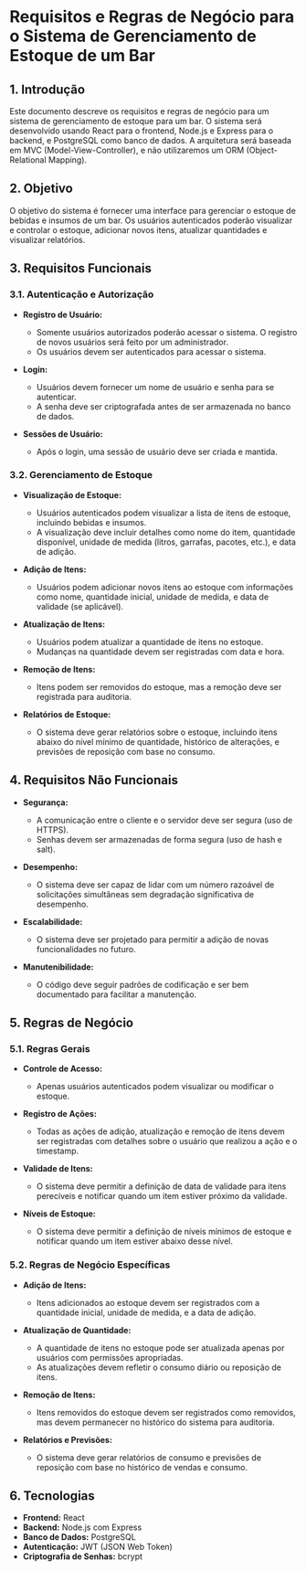# **Requisitos e Regras de Negócio para o Sistema de Gerenciamento de Estoque de um Bar**

## **1. Introdução**

Este documento descreve os requisitos e regras de negócio para um sistema de gerenciamento de estoque para um bar. O sistema será desenvolvido usando React para o frontend, Node.js e Express para o backend, e PostgreSQL como banco de dados. A arquitetura será baseada em MVC (Model-View-Controller), e não utilizaremos um ORM (Object-Relational Mapping).

## **2. Objetivo**

O objetivo do sistema é fornecer uma interface para gerenciar o estoque de bebidas e insumos de um bar. Os usuários autenticados poderão visualizar e controlar o estoque, adicionar novos itens, atualizar quantidades e visualizar relatórios.

## **3. Requisitos Funcionais**

### **3.1. Autenticação e Autorização**

- **Registro de Usuário:**
  - Somente usuários autorizados poderão acessar o sistema. O registro de novos usuários será feito por um administrador.
  - Os usuários devem ser autenticados para acessar o sistema.

- **Login:**
  - Usuários devem fornecer um nome de usuário e senha para se autenticar.
  - A senha deve ser criptografada antes de ser armazenada no banco de dados.

- **Sessões de Usuário:**
  - Após o login, uma sessão de usuário deve ser criada e mantida.

### **3.2. Gerenciamento de Estoque**

- **Visualização de Estoque:**
  - Usuários autenticados podem visualizar a lista de itens de estoque, incluindo bebidas e insumos.
  - A visualização deve incluir detalhes como nome do item, quantidade disponível, unidade de medida (litros, garrafas, pacotes, etc.), e data de adição.

- **Adição de Itens:**
  - Usuários podem adicionar novos itens ao estoque com informações como nome, quantidade inicial, unidade de medida, e data de validade (se aplicável).

- **Atualização de Itens:**
  - Usuários podem atualizar a quantidade de itens no estoque.
  - Mudanças na quantidade devem ser registradas com data e hora.

- **Remoção de Itens:**
  - Itens podem ser removidos do estoque, mas a remoção deve ser registrada para auditoria.

- **Relatórios de Estoque:**
  - O sistema deve gerar relatórios sobre o estoque, incluindo itens abaixo do nível mínimo de quantidade, histórico de alterações, e previsões de reposição com base no consumo.

## **4. Requisitos Não Funcionais**

- **Segurança:**
  - A comunicação entre o cliente e o servidor deve ser segura (uso de HTTPS).
  - Senhas devem ser armazenadas de forma segura (uso de hash e salt).

- **Desempenho:**
  - O sistema deve ser capaz de lidar com um número razoável de solicitações simultâneas sem degradação significativa de desempenho.

- **Escalabilidade:**
  - O sistema deve ser projetado para permitir a adição de novas funcionalidades no futuro.

- **Manutenibilidade:**
  - O código deve seguir padrões de codificação e ser bem documentado para facilitar a manutenção.

## **5. Regras de Negócio**

### **5.1. Regras Gerais**

- **Controle de Acesso:**
  - Apenas usuários autenticados podem visualizar ou modificar o estoque.

- **Registro de Ações:**
  - Todas as ações de adição, atualização e remoção de itens devem ser registradas com detalhes sobre o usuário que realizou a ação e o timestamp.

- **Validade de Itens:**
  - O sistema deve permitir a definição de data de validade para itens perecíveis e notificar quando um item estiver próximo da validade.

- **Níveis de Estoque:**
  - O sistema deve permitir a definição de níveis mínimos de estoque e notificar quando um item estiver abaixo desse nível.

### **5.2. Regras de Negócio Específicas**

- **Adição de Itens:**
  - Itens adicionados ao estoque devem ser registrados com a quantidade inicial, unidade de medida, e a data de adição.

- **Atualização de Quantidade:**
  - A quantidade de itens no estoque pode ser atualizada apenas por usuários com permissões apropriadas.
  - As atualizações devem refletir o consumo diário ou reposição de itens.

- **Remoção de Itens:**
  - Itens removidos do estoque devem ser registrados como removidos, mas devem permanecer no histórico do sistema para auditoria.

- **Relatórios e Previsões:**
  - O sistema deve gerar relatórios de consumo e previsões de reposição com base no histórico de vendas e consumo.

## **6. Tecnologias**

- **Frontend:** React
- **Backend:** Node.js com Express
- **Banco de Dados:** PostgreSQL
- **Autenticação:** JWT (JSON Web Token)
- **Criptografia de Senhas:** bcrypt
